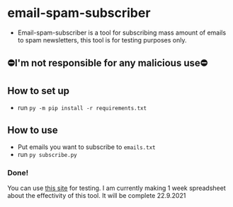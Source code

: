 # email-spam-subscriber
- Email-spam-subscriber is a tool for subscribing mass amount of emails to spam newsletters, this tool is for testing purposes only.

## ⛔I'm not responsible for any malicious use⛔

## How to set up

- run `py -m pip install -r requirements.txt`

## How to use
- Put emails you want to subscribe to `emails.txt`
- run `py subscribe.py`
### Done!
You can use [this site](https://temp-mail.org/) for testing.
I am currently making 1 week spreadsheet about the effectivity of this tool. It will be complete 22.9.2021
